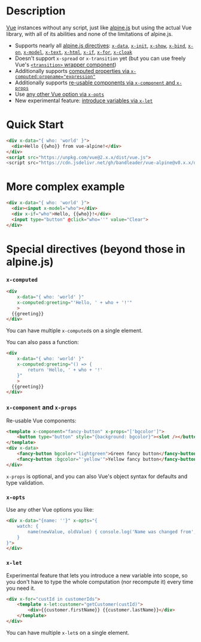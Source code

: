 # Description

[Vue](https://vuejs.org/) instances without any script, just like [alpine.js](https://github.com/alpinejs/alpine) but using the actual Vue library, with all of its abilities and none of the limitations of alpine.js.

- Supports nearly all [alpine.js directives](https://github.com/alpinejs/alpine/blob/master/README.md#use): [`x-data`](https://github.com/alpinejs/alpine/blob/master/README.md#x-data), [`x-init`](https://github.com/alpinejs/alpine/blob/master/README.md#x-init), [`x-show`](https://github.com/alpinejs/alpine/blob/master/README.md#x-show), [`x-bind`](https://github.com/alpinejs/alpine/blob/master/README.md#x-bind), [`x-on`](https://github.com/alpinejs/alpine/blob/master/README.md#x-on), [`x-model`](https://github.com/alpinejs/alpine/blob/master/README.md#x-model), [`x-text`](https://github.com/alpinejs/alpine/blob/master/README.md#x-text), [`x-html`](https://github.com/alpinejs/alpine/blob/master/README.md#x-html), [`x-if`](https://github.com/alpinejs/alpine/blob/master/README.md#x-if), [`x-for`](https://github.com/alpinejs/alpine/blob/master/README.md#x-for), [`x-cloak`](https://github.com/alpinejs/alpine/blob/master/README.md#x-cloak)
- Doesn't support `x-spread` or `x-transition` yet (but you can use freely Vue's [`<transition>` wrapper component](https://vuejs.org/v2/guide/transitions.html))
- Additionally supports [computed properties via `x-computed:propname="expression"`](#x-computed)
- Additionally supports [re-usable components via `x-component` and `x-props`](#x-component-and-x-props)
- Use [any other Vue option via `x-opts`](#x-opts)
- New experimental feature: [introduce variables via `x-let`](#x-let)

# Quick Start
```html
<div x-data="{ who: 'world' }">
  <div>Hello {{who}} from vue-alpine!</div>
</div>
<script src="https://unpkg.com/vue@2.x.x/dist/vue.js">
<script src="https://cdn.jsdelivr.net/gh/bandleader/vue-alpine@v0.x.x/dist/for-script-tag.min.js">
```

# More complex example
```html
<div x-data="{ who: 'world' }">
  <div><input x-model="who"></div>
  <div x-if="who">Hello, {{who}}!</div>
  <input type="button" @click="who=''" value="Clear">
</div>
```

# Special directives (beyond those in alpine.js)

### `x-computed`
```html
<div 
    x-data="{ who: 'world' }"
    x-computed:greeting="'Hello, ' + who + '!'"
    >
  {{greeting}}
</div>
```
You can have multiple `x-computed`s on a single element.

You can also pass a function:
```html
<div 
    x-data="{ who: 'world' }"
    x-computed:greeting="() => {
        return 'Hello, ' + who + '!'
    }"
    >
  {{greeting}}
</div>
```

### `x-component` and `x-props`
Re-usable Vue components:
```html
<template x-component="fancy-button" x-props="['bgcolor']">
    <button type="button" style="{background: bgcolor}"><slot /></button>
</template>
<div x-data>
    <fancy-button bgcolor="lightgreen">Green fancy button</fancy-button>
    <fancy-button :bgcolor="'yellow'">Yellow fancy button</fancy-button>
</div>
```
`x-props` is optional, and you can also Vue's object syntax for defaults and type validation.

### `x-opts`
Use any other Vue options you like:
```html
<div x-data="{name: ''}" x-opts="{
    watch: {
        name(newValue, oldValue) { console.log('Name was changed from', oldValue, 'to', newValue) }
    }
}">
</div>
```

### `x-let`
Experimental feature that lets you introduce a new variable into scope, so you don't have to type the whole computation (nor recompute it) every time you need it.
```html
<div x-for="custId in customerIds">
    <template x-let:customer="getCustomer(custId)">
        <div>{{customer.firstName}} {{customer.lastName}}</div>
    </template>
</div>
```
You can have multiple `x-let`s on a single element.